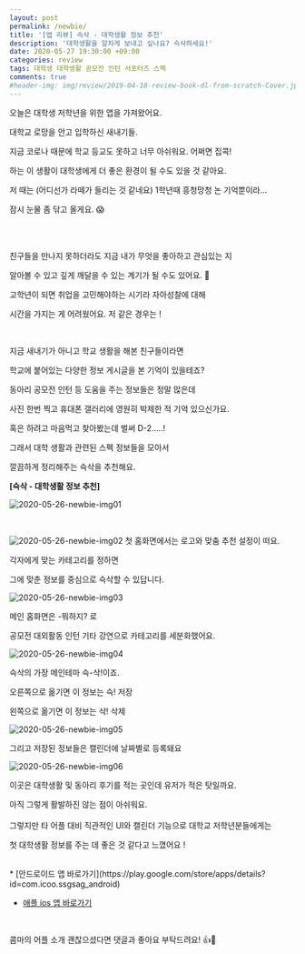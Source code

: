 ```yaml
---
layout: post
permalink: /newbie/
title: '[앱 리뷰] 슥삭 - 대학생활 정보 추천'
description: '대학생활을 알차게 보내고 싶나요? 슥삭하세요!'
date: 2020-05-27 19:30:00 +09:00
categories: review
tags: 대학생 대학생활 공모전 인턴 서포터즈 스펙
comments: true
#header-img: img/review/2019-04-18-review-book-dl-from-scratch-Cover.jpg
---
```


오늘은 대학생 저학년을 위한 앱을 가져왔어요.

대학교 로망을 안고 입학하신 새내기들.

지금 코로나 때문에 학교 등교도 못하고 너무 아쉬워요. 어쩌면 집콕!

하는 이 생활이 대학생에게 더 좋은 환경이 될 수도 있을 것 같아요.

저 때는 (어디선가 라떼가 들리는 것 같네요) 1학년때 흥청망청 논 기억뿐이라…

잠시 눈물 좀 닦고 올게요. 😱

<br><br>

친구들을 만나지 못하더라도 지금 내가 무엇을 좋아하고 관심있는 지

알아볼 수 있고 깊게 깨달을 수 있는 계기가 될 수도 있어요. &#128170;

고학년이 되면 취업을 고민해야하는 시기라 자아성찰에 대해

시간을 가지는 게 어려웠어요. 저 같은 경우는 !

 <br>

지금 새내기가 아니고 학교 생활을 해본 친구들이라면

학교에 붙어있는 다양한 정보 게시글을 본 기억이 있을테죠?

동아리 공모전 인턴 등 도움을 주는 정보들은 정말 많은데

사진 한번 찍고 휴대폰 갤러리에 영원히 박제한 적 기억 있으신가요.

혹은 하려고 마음먹고 찾아봤는데 벌써 D-2…..!

그래서 대학 생활과 관련된 스펙 정보들을 모아서

깔끔하게 정리해주는 슥삭을 추천해요.

 **[슥삭 - 대학생활 정보 추천]**

 ![2020-05-26-newbie-img01](https://user-images.githubusercontent.com/49114645/92466421-0b844000-f20b-11ea-9fcd-3b3af828bc0d.jpg)


<br>

![2020-05-26-newbie-img02](https://user-images.githubusercontent.com/49114645/92466425-0cb56d00-f20b-11ea-9f58-9e3fe0cf4980.jpg)
첫 홈화면에서는 로고와 맞춤 추천 설정이 떠요.

각자에게 맞는 카테고리를 정하면

그에 맞춘 정보를 중심으로 슥삭할 수 있답니다.

![2020-05-26-newbie-img03](https://user-images.githubusercontent.com/49114645/92466428-0cb56d00-f20b-11ea-8624-07285be5c6fa.jpg)

메인 홈화면은 -뭐하지? 로

공모전 대외활동 인턴 기타 강연으로 카테고리를 세분화했어요.

![2020-05-26-newbie-img04](https://user-images.githubusercontent.com/49114645/92466431-0d4e0380-f20b-11ea-90d9-a3cd196f9e50.jpg)

슥삭의 가장 메인테마 슥-삭!이죠.

오른쪽으로 옮기면 이 정보는 슥! 저장

왼쪽으로 옮기면 이 정보는 삭! 삭제

![2020-05-26-newbie-img05](https://user-images.githubusercontent.com/49114645/92466435-0de69a00-f20b-11ea-96c3-457efb9c3daa.jpg)

그리고 저장된 정보들은 캘린더에 날짜별로 등록돼요

![2020-05-26-newbie-img06](https://user-images.githubusercontent.com/49114645/92466439-0de69a00-f20b-11ea-9385-ad681f40c0c3.jpg)

이곳은 대학생활 및 동아리 후기를 적는 곳인데 유저가 적은 탓일까요.

아직 그렇게 활발하진 않는 점이 아쉬워요.
<br><br>
그렇지만 타 어플 대비 직관적인 UI와 캘린더 기능으로 대학교 저학년분들에게는

첫 대학생활 정보를 주는 데 좋은 것 같다고 느꼈어요 !

<br>
* [안드로이드 앱 바로가기](https://play.google.com/store/apps/details?id=com.icoo.ssgsag_android)

* [애플 ios 앱 바로가기]([https://apps.apple.com/kr/app/%EC%8A%A5%EC%82%AD-%EB%8C%80%ED%95%99%EC%83%9D%ED%99%9C-%EC%A0%95%EB%B3%B4-%EC%B6%94%EC%B2%9C/id1457422029](https://apps.apple.com/kr/app/슥삭-대학생활-정보-추천/id1457422029))
<br>

콤마의 어플 소개 괜찮으셨다면 댓글과 좋아요 부탁드려요! &#128077;&#128064;

<br>
